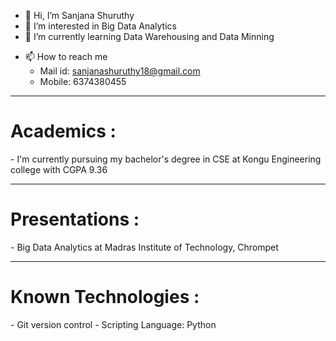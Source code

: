 - 👋 Hi, I’m Sanjana Shuruthy 
- 👀 I’m interested in Big Data Analytics
- 🌱 I’m currently learning Data Warehousing and Data Minning 
<!-- - 💞️ I’m looking to collaborate on-->
- 📫 How to reach me 
    - Mail id: <a href="mailto:sanjanashuruthy18@gmail.com">sanjanashuruthy18@gmail.com</a>
    - Mobile: 6374380455
<hr>
<h1> Academics :</h1>
- I'm currently pursuing my bachelor's degree in CSE at Kongu Engineering college with CGPA 9.36

<hr>
<h1> Presentations :</h1>
    - Big Data Analytics at Madras Institute of Technology, Chrompet

<hr> 
<h1> Known Technologies :</h1>
    - Git version control
    - Scripting Language: Python

<!---
Sanju-18/Sanju-18 is a ✨ special ✨ repository because its `README.md` (this file) appears on your GitHub profile.
You can click the Preview link to take a look at your changes.
--->
